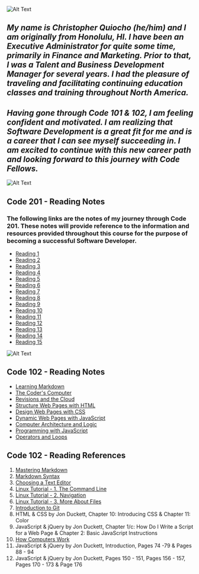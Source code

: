 ![Alt Text](https://www.picpedia.org/highway-signs/images/software-development.jpg)     


## ***My name is Christopher Quiocho (he/him) and I am originally from Honolulu, HI. I have been an Executive Administrator for quite some time, primarily in Finance and Marketing. Prior to that, I was a Talent and Business Development Manager for several years. I had the pleasure of traveling and facilitating continuing education classes and training throughout North America.***

## ***Having gone through Code 101 & 102, I am feeling confident and motivated. I am realizing that Software Development is a great fit for me and is a career that I can see myself succeeding in. I am excited to continue with this new career path and looking forward to this journey with Code Fellows.***


![Alt Text](https://storage.needpix.com/rsynced_images/programmer-3266860_1280.jpg) 


## Code 201 - Reading Notes

### The following links are the notes of my journey through Code 201. These notes will provide reference to the information and resources provided throughout this course for the purpose of becoming a successful Software Developer.

- [Reading 1](https://cquiocho.github.io/reading-notes/)
- [Reading 2](https://cquiocho.github.io/reading-notes/)
- [Reading 3](https://cquiocho.github.io/reading-notes/)
- [Reading 4](https://cquiocho.github.io/reading-notes/)
- [Reading 5](https://cquiocho.github.io/reading-notes/)
- [Reading 6](https://cquiocho.github.io/reading-notes/)
- [Reading 7](https://cquiocho.github.io/reading-notes/)
- [Reading 8](https://cquiocho.github.io/reading-notes/)
- [Reading 9](https://cquiocho.github.io/reading-notes/)
- [Reading 10](https://cquiocho.github.io/reading-notes/)
- [Reading 11](https://cquiocho.github.io/reading-notes/)
- [Reading 12](https://cquiocho.github.io/reading-notes/)
- [Reading 13](https://cquiocho.github.io/reading-notes/)
- [Reading 14](https://cquiocho.github.io/reading-notes/)
- [Reading 15](https://cquiocho.github.io/reading-notes/)


![Alt Text](https://storage.needpix.com/rsynced_images/html-1695519_1280.png)  


## Code 102 - Reading Notes

- [Learning Markdown](https://cquiocho.github.io/reading-notes/learning-markdown)
- [The Coder's Computer](https://cquiocho.github.io/reading-notes/the-coders-computer)
- [Revisions and the Cloud](https://cquiocho.github.io/reading-notes/revisions-and-the-cloud)
- [Structure Web Pages with HTML](https://cquiocho.github.io/reading-notes/structure-web-page-html)
- [Design Web Pages with CSS](https://cquiocho.github.io/reading-notes/design-web-page-css)
- [Dynamic Web Pages with JavaScript](https://cquiocho.github.io/reading-notes/dynamic-web-page-javascript)
- [Computer Architecture and Logic](https://cquiocho.github.io/reading-notes/computer-architecture-and-logic)
- [Programming with JavaScript](https://cquiocho.github.io/reading-notes/programming-with-javascript)
- [Operators and Loops](https://cquiocho.github.io/reading-notes/operators-and-loops)

## Code 102 - Reading References

1. [Mastering Markdown](https://guides.github.com/features/mastering-markdown/)
1. [Markdown Syntax](https://docs.github.com/en/github/writing-on-github/basic-writing-and-formatting-syntax)
1. [Choosing a Text Editor](https://codefellows.github.io/code-102-guide/curriculum/class-02/Choosing-A-Text-Editor--The-Older-Coder.pdf)
1. [Linux Tutorial - 1. The Command Line](https://ryanstutorials.net/linuxtutorial/commandline.php)
1. [Linux Tutorial - 2. Navigation](https://ryanstutorials.net/linuxtutorial/navigation.php)
1. [Linux Tutorial - 3. More About Files](https://ryanstutorials.net/linuxtutorial/aboutfiles.php)
1. [Introduction to Git](https://blog.udemy.com/git-tutorial-a-comprehensive-guide/)
1. HTML & CSS by Jon Duckett, Chapter 10: Introducing CSS & Chapter 11: Color
1. JavaScript & jQuery by Jon Duckett, Chapter 1/c: How Do I Write a Script for a Web Page & Chapter 2: Basic JavaScript Instructions
1. [How Computers Work](https://www.youtube.com/playlist?list=PLzdnOPI1iJNcsRwJhvksEo1tJqjIqWbN-)
1. JavaScript & jQuery by Jon Duckett, Introduction, Pages 74 -79 & Pages 88 - 94
1. JavaScript & jQuery by Jon Duckett, Pages 150 - 151, Pages 156 - 157, Pages 170 - 173 & Page 176
